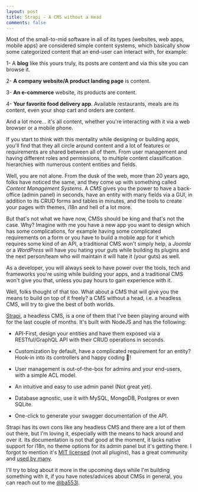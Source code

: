 ```yaml
---
layout: post
title: Strapi - A CMS without a Head
comments: false
---
```


Most of the small-to-mid software in all of its types (websites, web apps, mobile apps) are considered simple content systems, which basically show some categorized content that an end-user can interact with, for example:

1- A **blog** like this yours truly, its posts are content and via this site you can browse it.

2- **A company website/A product landing page** is content.

3- **An e-commerce** website, its products are content.

4- **Your favorite food delivery app**. Available restaurants, meals are its content, even your shop cart and orders are content.

And a lot more... it's all content, whether you're interacting with it via a web browser or a mobile phone.

If you start to think with this mentality while designing or building apps, you'll find that they all circle around content and a lot of features or requirements are shared between all of them. From user management and having different roles and permissions, to multiple content classification hierarchies with numerous content entities and fields.

Well, you are not alone. From the dusk of the web, more than 20 years ago, folks have noticed the same, and they come up with something called *Content Management Systems*. A *CMS* gives you the power to have a back-office (admin panel) in seconds, have an entity with many fields via a GUI, in addition to its CRUD forms and tables in minutes, and the tools to create your pages with themes, i18n and hell of a lot more.

But that's not what we have now, CMSs should be king and that's not the case. Why? Imagine with me you have a new app you want to design which has some complications, for example having some complicated requirements on a form or you have to build a mobile app for it which requires some kind of an API, a traditional CMS won't simply help, a *Joomla* or a *WordPress* will have you hating your guts while building its plugins and the next person/team who will maintain it will hate it (your guts) as well.

As a developer, you will always seek to have power over the tools, tech and frameworks you're using while building your apps, and a traditional CMS won't give you that, unless you pay hours to gain experience with it.

Well, folks thought of that too. What about a CMS that will give you the means to build on top of it freely? a CMS without a head, i.e. a headless CMS, will try to give the best of both worlds. 

[Strapi](https://strapi.io), a headless CMS, is a one of them that I've been playing around with for the last couple of months. It's built with NodeJS and has the following:

* API-First, design your entities and have them exposed via a RESTful/GraphQL API with their CRUD operations in seconds.

* Customization by default, have a complicated requirement for an entity? Hook-in into its controllers and happy coding 🥳!

* User management is out-of-the-box for admins and your end-users, with a simple ACL model.

* An intuitive and easy to use admin panel (Not great yet).

* Database agnostic, use it with MySQL, MongoDB, Postgres or even SQLite. 

* One-click to generate your swagger documentation of the API.

Strapi has its own cons like any headless CMS and there are a lot of them out there, but I'm loving it, especially with the means to hack around and over it. Its documentation is not that good at the moment, it lacks native support for i18n, no theme options for its admin panel but it's getting there. I forgot to mention it's [MIT licensed](https://github.com/strapi/strapi) (not all plugins), has a great community and [used by many](https://strapi.io/user-stories).

I'll try to blog about it more in the upcoming days while I'm building something with it, if you have notes/advices about CMSs in general, you can reach out to me [@ba553l](https://twitter.com/ba553l).
